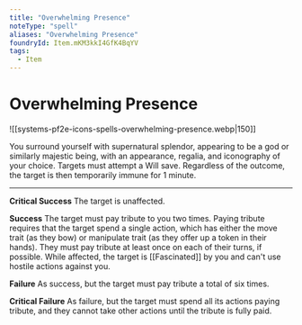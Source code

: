 ```yaml
---
title: "Overwhelming Presence"
noteType: "spell"
aliases: "Overwhelming Presence"
foundryId: Item.mKM3kkI4GfK4BqYV
tags:
  - Item
---
```


# Overwhelming Presence
![[systems-pf2e-icons-spells-overwhelming-presence.webp|150]]

You surround yourself with supernatural splendor, appearing to be a god or similarly majestic being, with an appearance, regalia, and iconography of your choice. Targets must attempt a Will save. Regardless of the outcome, the target is then temporarily immune for 1 minute.

* * *

**Critical Success** The target is unaffected.

**Success** The target must pay tribute to you two times. Paying tribute requires that the target spend a single action, which has either the move trait (as they bow) or manipulate trait (as they offer up a token in their hands). They must pay tribute at least once on each of their turns, if possible. While affected, the target is [[Fascinated]] by you and can't use hostile actions against you.

**Failure** As success, but the target must pay tribute a total of six times.

**Critical Failure** As failure, but the target must spend all its actions paying tribute, and they cannot take other actions until the tribute is fully paid.
